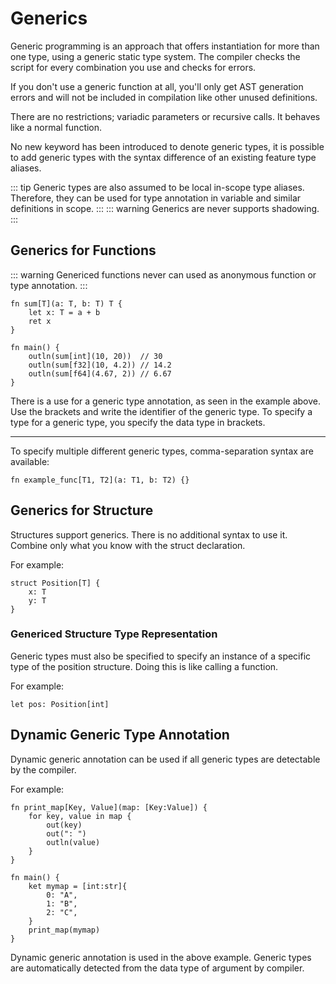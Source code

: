 # Generics
Generic programming is an approach that offers instantiation for more than one type, using a generic static type system. The compiler checks the script for every combination you use and checks for errors.

If you don't use a generic function at all, you'll only get AST generation errors and will not be included in compilation like other unused definitions.

There are no restrictions; variadic parameters or recursive calls. It behaves like a normal function.

No new keyword has been introduced to denote generic types, it is possible to add generic types with the syntax difference of an existing feature type aliases.

::: tip
Generic types are also assumed to be local in-scope type aliases. Therefore, they can be used for type annotation in variable and similar definitions in scope.
:::
::: warning
Generics are never supports shadowing.
:::

## Generics for Functions
::: warning
Genericed functions never can used as anonymous function or type annotation.
:::
```
fn sum[T](a: T, b: T) T {
    let x: T = a + b
    ret x
}

fn main() {
    outln(sum[int](10, 20))  // 30
    outln(sum[f32](10, 4.2)) // 14.2
    outln(sum[f64](4.67, 2)) // 6.67
}
```
There is a use for a generic type annotation, as seen in the example above. Use the brackets and write the identifier of the generic type. To specify a type for a generic type, you specify the data type in brackets.

---

To specify multiple different generic types, comma-separation syntax are available:
```
fn example_func[T1, T2](a: T1, b: T2) {}
```

## Generics for Structure
Structures support generics. There is no additional syntax to use it. Combine only what you know with the struct declaration.

For example:
```
struct Position[T] {
    x: T
    y: T
}
```

### Genericed Structure Type Representation
Generic types must also be specified to specify an instance of a specific type of the position structure. Doing this is like calling a function.

For example:
```
let pos: Position[int]
```

## Dynamic Generic Type Annotation
Dynamic generic annotation can be used if all generic types are detectable by the compiler.

For example:
```
fn print_map[Key, Value](map: [Key:Value]) {
    for key, value in map {
        out(key)
        out(": ")
        outln(value)
    }
}

fn main() {
    ket mymap = [int:str]{
        0: "A",
        1: "B",
        2: "C",
    }
    print_map(mymap)
}
```
Dynamic generic annotation is used in the above example. Generic types are automatically detected from the data type of argument by compiler. 